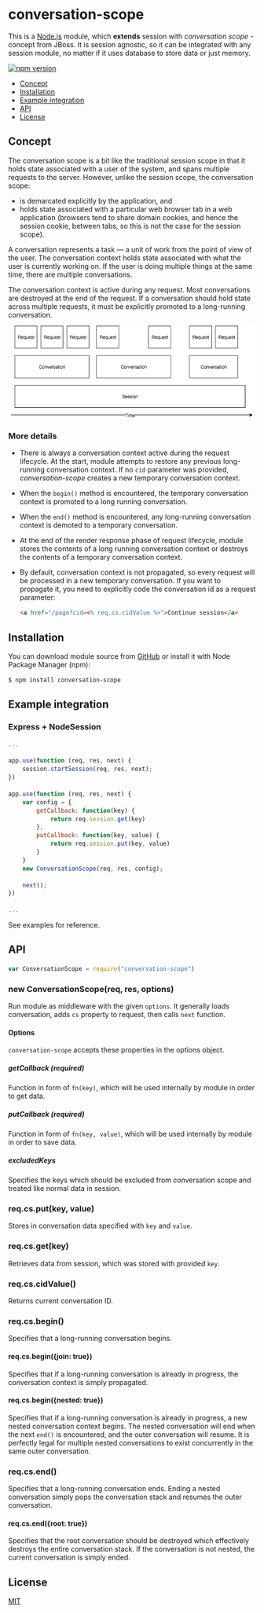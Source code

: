conversation-scope
==================

This is a [Node.js](https://nodejs.org/en/) module, which **extends** session with *conversation scope* - concept from JBoss.
It is session agnostic, so it can be integrated with any session module, no matter if it uses database to store data or just memory.

[![npm version](https://badge.fury.io/js/conversation-scope.svg)](http://badge.fury.io/js/conversation-scope)

- [Concept](#concept)
- [Installation](#installation)
- [Example integration](#example-integration)
- [API](#api)
- [License](#license)

## Concept

The conversation scope is a bit like the traditional session scope in that it holds state associated with a user of the system, and spans multiple requests to the server. However, unlike the session scope, the conversation scope:

- is demarcated explicitly by the application, and
- holds state associated with a particular web browser tab in a web application (browsers tend to share domain cookies, and hence the session cookie, between tabs, so this is not the case for the session scope).

A conversation represents a task — a unit of work from the point of view of the user. The conversation context holds state associated with what the user is currently working on. If the user is doing multiple things at the same time, there are multiple conversations.

The conversation context is active during any request. Most conversations are destroyed at the end of the request. If a conversation should hold state across multiple requests, it must be explicitly promoted to a long-running conversation.

![](docs/ConversationLifeTime.png)

### More details

- There is always a conversation context active during the request lifecycle. At the start, module attempts to restore any previous long-running conversation context. If no `cid` parameter was provided, *conversation-scope* creates a new temporary conversation context.
- When the `begin()` method is encountered, the temporary conversation context is promoted to a long running conversation.
- When the `end()` method is encountered, any long-running conversation context is demoted to a temporary conversation.
- At the end of the render response phase of request lifecycle, module stores the contents of a long running conversation context or destroys the contents of a temporary conversation context.
- By default, conversation context is not propagated, so every request will be processed in a new temporary conversation. If you want to propagate it, you need to explicitly code the conversation id as a request parameter:

    ```html
    <a href="/page?cid=<% req.cs.cidValue %>">Continue session</a>
    ```

## Installation

You can download module source from [GitHub](https://github.com/koxu1996/conversation-scope) or install it with Node Package Manager (npm):

```sh
$ npm install conversation-scope
```

## Example integration

### Express + NodeSession

```js
...

app.use(function (req, res, next) {
    session.startSession(req, res, next);
})

app.use(function (req, res, next) {
    var config = {
        getCallback: function(key) {
            return req.session.get(key)
        },
        putCallback: function(key, value) {
            return req.session.put(key, value)
        }
    }
    new ConversationScope(req, res, config);

    next();
})

...
```

See examples for reference.

## API

```js
var ConversationScope = require("conversation-scope")
```

### new ConversationScope(req, res, options)

Run module as middleware with the given `options`. It generally loads conversation, adds `cs` property to request, then calls `next` function.

#### Options

`conversation-scope` accepts these properties in the options object.

##### getCallback (required)

Function in form of `fn(key)`, which will be used internally by module in order to get data.

##### putCallback (required)

Function in form of `fn(key, value)`, which will be used internally by module in order to save data.

##### excludedKeys

Specifies the keys which should be excluded from conversation scope and treated like normal data in session.

### req.cs.put(key, value)

Stores in conversation data specified with `key` and `value`.

### req.cs.get(key)

Retrieves data from session, which was stored with provided `key`.

### req.cs.cidValue()

Returns current conversation ID.

### req.cs.begin()

Specifies that a long-running conversation begins.

#### req.cs.begin({join: true})

Specifies that if a long-running conversation is already in progress, the conversation context is simply propagated.

#### req.cs.begin({nested: true})

Specifies that if a long-running conversation is already in progress, a new nested conversation context begins. The nested conversation will end when the next `end()` is encountered, and the outer conversation will resume.
It is perfectly legal for multiple nested conversations to exist concurrently in the same outer conversation.

### req.cs.end()

Specifies that a long-running conversation ends. Ending a nested conversation simply pops the conversation stack and resumes the outer conversation.

#### req.cs.end({root: true})

Specifies that the root conversation should be destroyed which effectively destroys the entire conversation stack. If the conversation is not nested, the current conversation is simply ended.

## License

[MIT](LICENSE)
